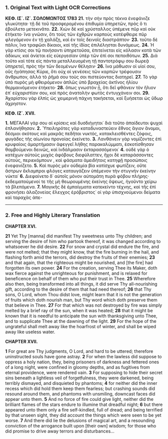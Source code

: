 ### 1. Original Text with Light OCR Corrections

**ΚΕΦ. ΙΣ΄. ΙΖ΄. ΣΟΛΟΜΩΝΤΟΣ 1783**
**21.** τὴν σὴν πρὸς τέκνα ἐνεφάνιζε γλυκύτητα· τῇ δὲ τοῦ προσφερομένου ἐπιθυμία ὑπηρετῶν, πρὸς ὅ τι ἐβούλετο μετεκινᾶτο.
**22.** Χιὼν δὲ καὶ χρύσταλλος ὑπέμενε πῦρ καὶ οὐκ ἐτήκετο· ἵνα γνῶσιν, ὅτι τοὺς τῶν ἐχθρῶν καρποὺς κατέφθειρε πῦρ φλεγόμενον ἐν τῇ χαλάζῃ, καὶ ἐν τοῖς δεινοῖς διαστράπτον·
**23.** τοῦτο δὲ πάλιν, ἵνα τραφῶσι δίκαιοι, καὶ τῆς ἰδίας ἐπιλέλησται δυνάμεως.
**24.** Ἡ γὰρ κτίσις σοι τῷ ποιήσαντι ὑπηρετοῦσα, ἐπιτείνεται εἰς κόλασιν κατὰ τῶν ἀδίκων, καὶ ἀνίεται εἰς εὐεργεσίαν ὑπὲρ τῶν ἐπί σοι πεποιθότων.
**25.** Διὰ τοῦτο καὶ τότε εἰς πάντα μεταλλευομένη τῇ παντοτρόφῳ σου δωρεᾷ ὑπηρετεῖ, πρὸς τὴν τῶν δεομένων θέλησιν·
**26.** ἵνα μάθωσιν οἱ υἱοί σου, οὓς ἠγάπησας Κύριε, ὅτι οὐχ αἱ γενέσεις τῶν καρπῶν τρέφουσιν ἄνθρωπον, ἀλλὰ τὸ ῥῆμά σου τοὺς σοι πιστεύοντας διατηρεῖ.
**27.** Τὸ γὰρ ὑπὸ πυρὸς μὴ φθειρόμενον ἁπλῶς ὑπὸ βραχείας ἀκτῖνος ἡλίου θερμαινόμενον ἐτήκετο·
**28.** ὅπως γνωστόν ᾖ, ὅτι δεῖ φθάνειν τὸν ἥλιον ἐπ᾽ εὐχαριστίαν σου, καὶ πρὸς ἀνατολὴν φωτὸς ἐντυγχάνειν σοι.
**29.** Ἀχαρίστου γὰρ ἐλπὶς ὡς χειμερινὴ πάχνη τακήσεται, καὶ ξυήσεται ὡς ὕδωρ ἄχρηστον.

**ΚΕΦ. ΙΖ΄. XVII.**

**1.** ΜΕΓΑΛΑΙ γάρ σου αἱ κρίσεις καὶ δυσδιήγητοι˙ διὰ τοῦτο ἀπαίδευτοι ψυχαὶ ἐπλανήθησαν.
**2.** Ὑπειληρότες γὰρ καταδυναστεύειν ἔθνος ἅγιον ἄνομοι, δέσμιοι σκότους καὶ μακρᾶς πεδῆται νυκτός, κατακλεισθέντες ζόφοις, φυγάδες τῆς αἰωνίου προνοίας ἐκείνετο.
**3.** Λανθάνειν γὰρ νομίζοντες ἐπὶ κρυφαίοις ἁμαρτήμασιν ἀφεγγεῖ λήθης παρακαλύμματι, ἐσκοτίσθησαν θαμβούμενοι δεινῶς, καὶ ἰνδάλμασιν ἐκταρασσόμενοι˙
**4.** οὐδὲ γὰρ ὁ κατέχων αὐτοὺς μυχὸς ἀφόβους διεφύλαττεν, ἤχοι δὲ καταράσσοντες αὐτοὺς, περιεκόμπουν , καὶ φάσματα ἀμειδήτοις κατηφῇ προσώποις ἐνεφανίζετο.
**5.** Καὶ πυρὸς μὲν οὐδεμία βία κατίσχυε φωτίζειν, οὔτε ἄστρων ἔκλαμπροι φλόγες καταυγάζειν ὑπέμενον τὴν στυγνήν ἐκείνην νύκτα˙
**6.** Διεφαίνετο δ᾽ αὐτοῖς μόνον αὐτομάτη πυρὰ φόβου πλήρης· ἐκδειματούμενοί τε τῆς μὴ θεωρουμένης ἐκείνης ὄψεως, ἡγοῦντο χείρω τὰ βλεπόμενα.
**7.** Μαγικῆς δὲ ἐμπαίγματα κατεκείντο τέχνης, καὶ τῆς ἐπὶ φρονήσει ἀλαζονείας ἔλεγχος ἐρόβριστος˙ οἱ γὰρ ὑπισχνούμενοι δείματα καὶ ταραχὰς ἀπε-

---

### 2. Free and Highly Literary Translation

**CHAPTER XVI.**

**21** Yet Thy [manna] did manifest Thy sweetness unto Thy children; and serving the desire of him who partook thereof, it was changed according to whatsoever he did desire.
**22** For snow and crystal did endure the fire, and were not melted; that they might know, that the fire burning in the hail, and flashing forth amid the terrors, did destroy the fruits of their enemies;
**23** and that again, that the righteous might be nourished, and [the fire] had forgotten its own power.
**24** For the creation, serving Thee its Maker, doth wax fierce against the unrighteous for punishment, and is relaxed for beneficence on behalf of them who put their trust in Thee.
**25** Wherefore also then, being transformed into all things, it did serve Thy all-nourishing gift, according to the desire of them that had need thereof;
**26** that Thy sons, O Lord, whom Thou didst love, might learn that it is not the generation of fruits which doth nourish man, but Thy word which doth preserve them that believe in Thee.
**27** For that which was not destroyed by fire was simply melted by a brief ray of the sun, when it was heated;
**28** that it might be known that it is needful to anticipate the sun with thanksgiving unto Thee, and to supplicate Thee at the dawning of the light.
**29** For the hope of the ungrateful shall melt away like the hoarfrost of winter, and shall be wiped away like useless water.

**CHAPTER XVII.**

**1** For great are Thy judgments, O Lord, and hard to be uttered; therefore uninstructed souls have gone astray.
**2** For when the lawless did suppose to oppress a holy nation, they, being prisoners of darkness and fettered ones of a long night, were confined in gloomy depths, and as fugitives from eternal providence, were rendered vain.
**3** For supposing to hide their secret sins beneath a lightless veil of forgetfulness, they were darkened, being terribly dismayed, and disquieted by phantoms;
**4** for neither did the inner recess which did hold them keep them fearless; but crashing sounds did resound around them, and phantoms with unsmiling, downcast faces did appear unto them.
**5** And no force of fire could give light, neither did the brilliant flames of the stars endure to illumine that dreadful night;
**6** but there appeared unto them only a fire self-kindled, full of dread; and being terrified by that unseen sight, they did account the things which were seen to be yet worse.
**7** And there did lie the delusions of magical art, and a resounding conviction of the arrogance built upon [their own] wisdom; for those who did promise to drive away terrors and disturbances...